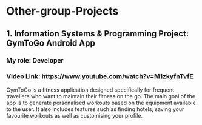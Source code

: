 # Other-group-Projects <br/>


## 1. Information Systems & Programming Project: GymToGo Android App <br/>

### My role: Developer
### Video Link: https://www.youtube.com/watch?v=M1zkyfnTvfE <br/>
GymToGo is a fitness application designed specifically for frequent travellers who want to maintain their fitness on the go. The main goal of the app is to generate personalised workouts based on the equipment available to the user. It also includes features such as finding hotels, saving your favourite workouts as well as customising your profile. <br/>


